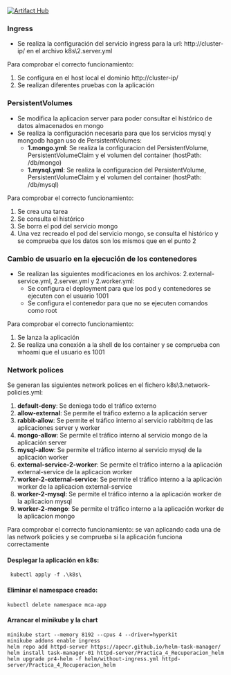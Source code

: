 [![Artifact Hub](https://img.shields.io/endpoint?url=https://artifacthub.io/badge/repository/mca-03-02-practica4-recuperacion)](https://artifacthub.io/packages/search?repo=mca-03-02-practica4-recuperacion)

### Ingress
* Se realiza la configuración del servicio ingress para la url: http://cluster-ip/ en el archivo k8s\2.server.yml

Para comprobar el correcto funcionamiento:
1. Se configura en el host local el dominio http://cluster-ip/
2. Se realizan diferentes pruebas con la aplicación 

### PersistentVolumes
* Se modifica la aplicacion server para poder consultar el histórico de datos almacenados en mongo
* Se realiza la configuración necesaria para que los servicios mysql y mongodb hagan uso de PersistentVolumes:
  * **1.mongo.yml**: Se realiza la configuracion del PersistentVolume, PersistentVolumeClaim y el volumen del container (hostPath: /db/mongo)
  * **1.mysql.yml**: Se realiza la configuracion del PersistentVolume, PersistentVolumeClaim y el volumen del container (hostPath: /db/mysql)  

Para comprobar el correcto funcionamiento:
1. Se crea una tarea
2. Se consulta el histórico
3. Se borra el pod del servicio mongo
4. Una vez recreado el pod del servicio mongo, se consulta el histórico y se comprueba que los datos son los mismos que en el punto 2

### Cambio de usuario en la ejecución de los contenedores
* Se realizan las siguientes modificaciones en los archivos: 2.external-service.yml, 2.server.yml y 2.worker.yml:
  * Se configura el deployment para que los pod y contenedores se ejecuten con el usuario 1001
  * Se configura el contenedor para que no se ejecuten comandos como root
  
Para comprobar el correcto funcionamiento:
1. Se lanza la aplicación
2. Se realiza una conexión a la shell de los container y se comprueba con whoami que el usuario es 1001

### Network polices
Se generan las siguientes network polices en el fichero k8s\3.network-policies.yml:
1. **default-deny**: Se deniega todo el tráfico externo
2. **allow-external**: Se permite el tráfico externo a la aplicación server
3. **rabbit-allow**: Se permite el tráfico interno al servicio rabbitmq de las aplicaciones server y worker
4. **mongo-allow**: Se permite el tráfico interno al servicio mongo de la aplicación server 
5. **mysql-allow**: Se permite el tráfico interno al servicio mysql de la aplicación worker
6. **external-service-2-worker**: Se permite el tráfico interno a la aplicación external-service de la aplicacion worker
7. **worker-2-external-service**: Se permite el tráfico interno a la aplicación worker de la aplicacion external-service
8. **worker-2-mysql**: Se permite el tráfico interno a la aplicación worker de la aplicacion mysql
9. **worker-2-mongo**: Se permite el tráfico interno a la aplicación worker de la aplicacion mongo

Para comprobar el correcto funcionamiento: se van aplicando cada una de las network policies y se comprueba si la aplicación funciona correctamente

#### Desplegar la aplicación en k8s: 
```
 kubectl apply -f .\k8s\
```

#### Eliminar el namespace creado:
```
kubectl delete namespace mca-app
```

#### Arrancar el minikube y la chart

```
minikube start --memory 8192 --cpus 4 --driver=hyperkit
minikube addons enable ingress
helm repo add httpd-server https://apecr.github.io/helm-task-manager/
helm install task-manager-01 httpd-server/Practica_4_Recuperacion_helm
helm upgrade pr4-helm -f helm/without-ingress.yml httpd-server/Practica_4_Recuperacion_helm
```


